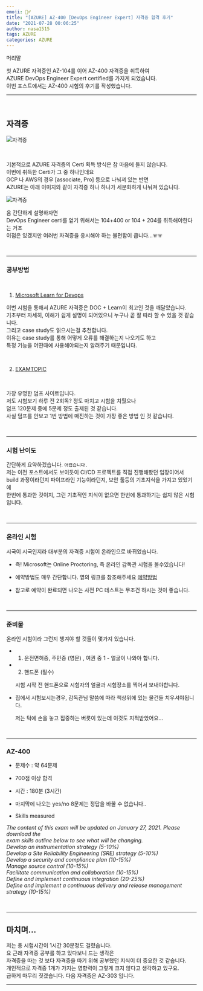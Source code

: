 ```yaml
---
emoji: 🤦‍♂️
title: "[AZURE] AZ-400 [DevOps Engineer Expert] 자격증 합격 후기"
date: "2021-07-28 00:06:25"
author: nasa1515
tags: AZURE
categories: AZURE
---
```




머리말  

첫 AZURE 자격증인 AZ-104를 이어 AZ-400 자격증을 취득하여  
AZURE DevOps Engineer Expert certified를 가지게 되었습니다.  
이번 포스트에서는 AZ-400 시험의 후기를 작성했습니다.


---

<br/>

## 자격증

![자격증](https://user-images.githubusercontent.com/69498804/105138320-0ed3f480-5b38-11eb-8da1-152be179f275.JPG)



<br/>


기본적으로 AZURE 자격증의 Certi 획득 방식은 참 마음에 들지 않습니다.  
이번에 취득한 Certi가 그 중 하나인데요  
GCP 나 AWS의 경우 [associate, Pro] 등으로 나눠져 있는 반면  
AZURE는 아래 이미지와 같이 자격증 하나 하나가 세분화하게 나눠져 있습니다.  


![자격증](https://user-images.githubusercontent.com/69498804/105139485-baca0f80-5b39-11eb-8a40-eff18ecd86eb.JPG)


음 간단하게 설명하자면  
DevOps Engineer certi를 얻기 위해서는 104+400 or 104 + 204를 취득해야한다는 거죠  
이점은 있겠지만 여러번 자격증을 응시해야 하는 불편함이 큽니다...ㅠㅠ
  

<br/>

---

### 공부방법  

<br/>

1. [Microsoft Learn for Devops](https://docs.microsoft.com/ko-kr/learn/paths/az-400-develop-instrumentation-strategy/)

이번 시험을 통해서 AZURE 자격증은 DOC + Learn이 최고인 것을 깨달았습니다.  
기초부터 자세히, 이해가 쉽게 설명이 되어있으니 누구나 곧 잘 따라 할 수 있을 것 같습니다.  
그리고 case study도 읽으시는걸 추천합니다.  
이유는 case study를 통해 어떻게 오류를 해결하는지 나오기도 하고  
특정 기능을 어떤때에 사용해야되는지 알려주기 때문입니다.

<br/>

2. [EXAMTOPIC](https://www.examtopics.com/exams/microsoft/az-400/)
<br/>

가장 유명한 덤프 사이트입니다.  
저도 시험보기 하루 전 2회독? 정도 마치고 시험을 치뤘으나  
덤프 120문제 중에 5문제 정도 출제된 것 같습니다.   
사실 덤프를 안보고 1번 방법에 매진하는 것이 가장 좋은 방법 인 것 같습니다.


<br/>

---

### 시험 난이도


간단하게 요약하겠습니다. ``어렵습니다.``  
저는 이전 포스트에서도 보이듯이 CI/CD 프로젝트를 직접 진행해봤던 입장이어서  
build 과정이라던지 파이프라인 기능이라던지, 보안 툴등의 기초지식을 가지고 있었기에  
한번에 통과한 것이지, 그런 기초적인 지식이 없으면 한번에 통과하기는 쉽지 않은 시험입니다.  

<br/>
 
---

### 온라인 시험


시국이 시국인지라 대부분의 자격증 시험이 온라인으로 바뀌었습니다.
 
* 즉! Microsoft는 Online Proctoring, 즉 온라인 감독관 시험을 볼수있습니다!

 
* 예약방법도 매우 간단합니다. 옆의 링크를 참조해주세요 [예약방법](https://docs.microsoft.com/en-us/learn/certifications/online-exams)
 

* 참고로 예약이 완료되면 나오는 사전 PC 테스트는 무조건 하시는 것이 좋습니다.

<br/>

---

### 준비물

온라인 시험이라 그런지 챙겨야 할 것들이 몇가지 있습니다.

* 1. 운전면허증, 주민증 (영문) , 여권 중 1 - 얼굴이 나와야 합니다.

* 2. 핸드폰 (필수)

    시험 시작 전 핸드폰으로 시험자의 얼굴과 시험장소를 찍어서 보내야합니다.


* 집에서 시험보시는경우, 감독관님 말씀에 따라 책상위에 있는 물건들 치우셔야됩니다.


    저는 턱에 손을 놓고 집중하는 버릇이 있는데 이것도 지적받았어요...

<br/>

---

### AZ-400


* 문제수 : 약 64문제
* 700점 이상 합격
* 시간 : 180분 (3시간)
* 마지막에 나오는 yes/no 8문제는 정답을 바꿀 수 없습니다..

* Skills measured  


*The content of this exam will be updated on January 27, 2021. Please download the*   
*exam skills outline below to see what will be changing.*  
*Develop an instrumentation strategy (5-10%)*  
*Develop a Site Reliability Engineering (SRE) strategy (5-10%)*  
*Develop a security and compliance plan (10-15%)*  
*Manage source control (10-15%)*  
*Facilitate communication and collaboration (10-15%)*  
*Define and implement continuous integration (20-25%)*  
*Define and implement a continuous delivery and release management strategy (10-15%)*


<br/>


---

## 마치며…  


저는 총 시험시간이 1시간 30분정도 걸렸습니다.    
요 근래 자격증 공부를 하고 있다보니 드는 생각은  
자격증을 따는 것 보다 자격증을 따기 위해 공부했던 지식이 더 중요한 것 같습니다.  
개인적으로 자격증 1개가 가지는 영향력이 그렇게 크지 않다고 생각하고 있구요.  
급하게 마무리 짓겠습니다. 다음 자격증은 AZ-303 입니다.

---